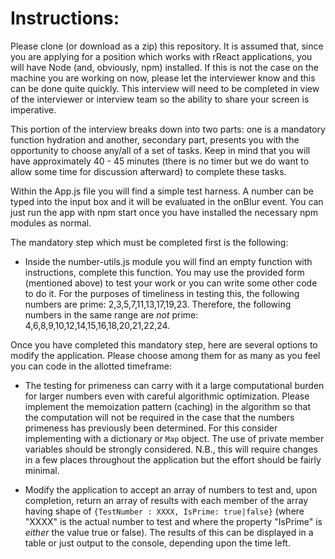 # Instructions:

Please clone (or download as a zip) this repository.  It is assumed that, since you are applying for a position which works with rReact applications, you will have Node (and, obviously, npm) installed. If this is not the case on the machine you are working on now, please let the interviewer know and this can be done quite quickly. This interview will need to be completed in view of the interviewer or interview team so the ability to share your screen is imperative.

This portion of the interview breaks down into two parts: one is a mandatory function hydration and another, secondary part, presents you with the opportunity to choose any/all of a set of tasks. Keep in mind that you will have approximately 40 - 45 minutes (there is no timer but we do want to allow some time for discussion afterward) to complete these tasks.  

Within the App.js file you will find a simple test harness.  A number can be typed into the input box and it will be evaluated in the onBlur event.  You can just run the app with npm start once you have installed the necessary npm modules as normal.

The mandatory step which must be completed first is the following:

- Inside the number-utils.js module you will find an empty function with instructions, complete this function.  You may use the provided form (mentioned above) to test your work or you can write some other code to do it. For the purposes of timeliness in testing this, the following numbers are prime: 2,3,5,7,11,13,17,19,23.  Therefore, the following numbers in the same range are *not* prime: 4,6,8,9,10,12,14,15,16,18,20,21,22,24.

Once you have completed this mandatory step, here are several options to modify the application. Please choose among them for as many as you feel you can code in the allotted timeframe:

- The testing for primeness can carry with it a large computational burden for larger numbers even with careful algorithmic optimization. Please implement the memoization pattern (caching) in the algorithm so that the computation will not be required in the case that the numbers primeness has previously been determined.  For this consider implementing with a dictionary or `Map` object.  The use of private member variables should be strongly considered.   N.B., this will require changes in a few places throughout the application but the effort should be fairly minimal.

- Modify the application to accept an array of numbers to test and, upon completion, return an array of results with each member of the array having shape of `{TestNumber : XXXX, IsPrime: true|false}` (where "XXXX" is the actual number to test and where the property "IsPrime" is _either_ the value true or false).  The results of this can be displayed in a table or just output to the console, depending upon the time left.